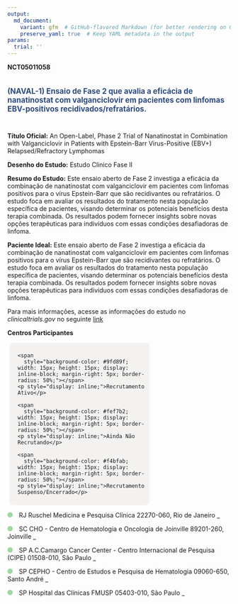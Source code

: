 ```yaml
---
output: 
  md_document:
    variant: gfm  # GitHub-flavored Markdown (for better rendering on GitHub)
    preserve_yaml: true  # Keep YAML metadata in the output
params:
  trial: ''
---
```


**NCT05011058**

<div style="padding: 5px 5px 5px 0px; font-size: 1.20em; font-weight: bold; color: #2E4A7F; text-align: left; margin-bottom: 20px">

(NAVAL-1) Ensaio de Fase 2 que avalia a eficácia de nanatinostat com
valganciclovir em pacientes com linfomas EBV-positivos
recidivados/refratários.

</div>

**Título Oficial:** An Open-Label, Phase 2 Trial of Nanatinostat in
Combination with Valganciclovir in Patients with Epstein-Barr
Virus-Positive (EBV+) Relapsed/Refractory Lymphomas

**Desenho do Estudo:** Estudo Clinico Fase II

**Resumo do Estudo:** Este ensaio aberto de Fase 2 investiga a eficácia
da combinação de nanatinostat com valganciclovir em pacientes com
linfomas positivos para o vírus Epstein-Barr que são recidivantes ou
refratários. O estudo foca em avaliar os resultados do tratamento nesta
população específica de pacientes, visando determinar os potenciais
benefícios desta terapia combinada. Os resultados podem fornecer
insights sobre novas opções terapêuticas para indivíduos com essas
condições desafiadoras de linfoma.

**Paciente Ideal:** Este ensaio aberto de Fase 2 investiga a eficácia da
combinação de nanatinostat com valganciclovir em pacientes com linfomas
positivos para o vírus Epstein-Barr que são recidivantes ou refratários.
O estudo foca em avaliar os resultados do tratamento nesta população
específica de pacientes, visando determinar os potenciais benefícios
desta terapia combinada. Os resultados podem fornecer insights sobre
novas opções terapêuticas para indivíduos com essas condições
desafiadoras de linfoma.

Para mais informações, acesse as informações do estudo no
*clinicaltrials.gov* no seguinte
[link](https://clinicaltrials.gov/ct2/show/NCT05011058)

**Centros Participantes**

<div style="margin-bottom: 8px; margin-left: 5px; padding: 8px; max-width: 300px; background-color: #f3f2f1; border-radius: 8px;">

<div style="margin-left: 10px;">

    <span 
      style="background-color: #9fd89f; width: 15px; height: 15px; display: inline-block; margin-right: 5px; border-radius: 50%;"></span>
    <p style="display: inline;">Recrutamento Ativo</p>

</div>

<div style="margin-left: 10px;">

    <span 
      style="background-color: #fef7b2; width: 15px; height: 15px; display: inline-block; margin-right: 5px; border-radius: 50%;"></span>
    <p style="display: inline;">Ainda Não Recrutando</p>

</div>

<div style="margin-left: 10px;">

    <span 
      style="background-color: #f4bfab; width: 15px; height: 15px; display: inline-block; margin-right: 5px; border-radius: 50%;"></span>
    <p style="display: inline;">Recrutamento Suspenso/Encerrado</p>

</div>

</div>

<span style="display: inline-block; width: 12px; height: 12px; border-radius: 50%; margin-right: 10px; padding-bottom: 0px; background-color: #9fd89f;"></span>
RJ Ruschel Medicina e Pesquisa Clínica 22270-060, Rio de Janeiro
<span style="color: #2E4A7F; text-decoration: none; font-weight: 500; font-size: 0.8">[REPORTAR
ERRO](https://flazar.shinyapps.io/formsapp?study_nct_id=NCT05011058&location_id=RUSCHELMEDICINAEPESQUISACLINICARIODEJANEIROBRAZIL&location_full_name=Ruschel%20Medicina%20e%20Pesquisa%20Cl%C3%ADnica%2C%2022270-060%2C%20Rio%20de%20Janeiro&form_type=Reportar%20Erro)</span>

<span style="display: inline-block; width: 12px; height: 12px; border-radius: 50%; margin-right: 10px; padding-bottom: 0px; background-color: #9fd89f;"></span>
SC CHO - Centro de Hematologia e Oncologia de Joinville 89201-260,
Joinville
<span style="color: #2E4A7F; text-decoration: none; font-weight: 500; font-size: 0.8">[REPORTAR
ERRO](https://flazar.shinyapps.io/formsapp?study_nct_id=NCT05011058&location_id=CEPEVILLEINSTITUTOJOINVILENSEDEHEMATOLOGIAEONCOLOGIAJOINVILLEBRAZIL&location_full_name=CHO%20-%20Centro%20de%20Hematologia%20e%20Oncologia%20de%20Joinville%2C%2089201-260%2C%20Joinville&form_type=Reportar%20Erro)</span>

<span style="display: inline-block; width: 12px; height: 12px; border-radius: 50%; margin-right: 10px; padding-bottom: 0px; background-color: #9fd89f;"></span>
SP A.C.Camargo Cancer Center - Centro Internacional de Pesquisa (CIPE)
01508-010, São Paulo
<span style="color: #2E4A7F; text-decoration: none; font-weight: 500; font-size: 0.8">[REPORTAR
ERRO](https://flazar.shinyapps.io/formsapp?study_nct_id=NCT05011058&location_id=CIPECENTROINTERNACIONALDEPESQUISAACCAMARGOCANCERCENTERSAOPAULOBRAZIL&location_full_name=A.C.Camargo%20Cancer%20Center%20-%20Centro%20Internacional%20de%20Pesquisa%20%28CIPE%29%2C%2001508-010%2C%20S%C3%A3o%20Paulo&form_type=Reportar%20Erro)</span>

<span style="display: inline-block; width: 12px; height: 12px; border-radius: 50%; margin-right: 10px; padding-bottom: 0px; background-color: #9fd89f;"></span>
SP CEPHO - Centro de Estudos e Pesquisa de Hematologia 09060-650, Santo
André
<span style="color: #2E4A7F; text-decoration: none; font-weight: 500; font-size: 0.8">[REPORTAR
ERRO](https://flazar.shinyapps.io/formsapp?study_nct_id=NCT05011058&location_id=CEPHOCENTRODEESTUDOSEPESQUISASDEHEMATOLOGIAEONCOLOGIASANTOANDREBRAZIL&location_full_name=CEPHO%20-%20Centro%20de%20Estudos%20e%20Pesquisa%20de%20Hematologia%2C%2009060-650%2C%20Santo%20Andr%C3%A9&form_type=Reportar%20Erro)</span>

<span style="display: inline-block; width: 12px; height: 12px; border-radius: 50%; margin-right: 10px; padding-bottom: 0px; background-color: #9fd89f;"></span>
SP Hospital das Clínicas FMUSP 05403-010, São Paulo
<span style="color: #2E4A7F; text-decoration: none; font-weight: 500; font-size: 0.8">[REPORTAR
ERRO](https://flazar.shinyapps.io/formsapp?study_nct_id=NCT05011058&location_id=HCFMUSPHOSPITALDASCLINICASDAFACULDADEDEMEDICINAUNIVERSIDADEDESAOPAULOSAOPAULOBRAZIL&location_full_name=Hospital%20das%20Cl%C3%ADnicas%20FMUSP%2C%2005403-010%2C%20S%C3%A3o%20Paulo&form_type=Reportar%20Erro)</span>
